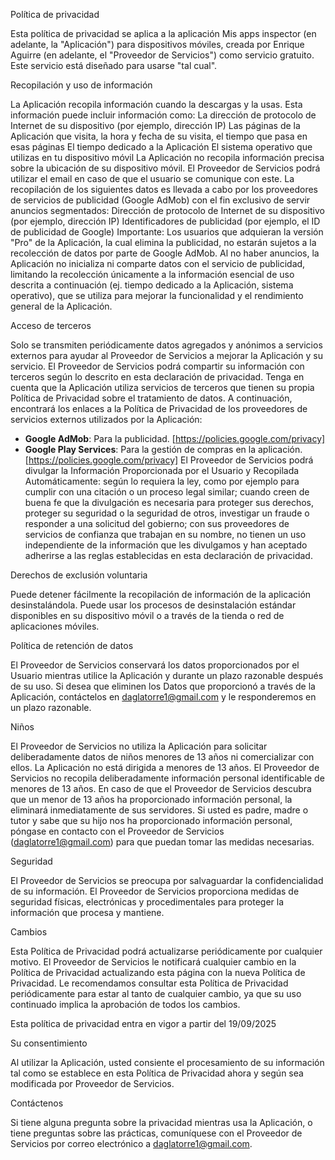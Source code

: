 Política de privacidad

Esta política de privacidad se aplica a la aplicación Mis apps inspector (en adelante, la "Aplicación") para dispositivos móviles, creada por Enrique Aguirre (en adelante, el "Proveedor de Servicios") como servicio gratuito. Este servicio está diseñado para usarse "tal cual".


Recopilación y uso de información

La Aplicación recopila información cuando la descargas y la usas. Esta información puede incluir información como:
La dirección de protocolo de Internet de su dispositivo (por ejemplo, dirección IP)
Las páginas de la Aplicación que visita, la hora y fecha de su visita, el tiempo que pasa en esas páginas
El tiempo dedicado a la Aplicación
El sistema operativo que utilizas en tu dispositivo móvil
La Aplicación no recopila información precisa sobre la ubicación de su dispositivo móvil.
El Proveedor de Servicios podrá utilizar el email en caso de que el usuario se comunique con este.
La recopilación de los siguientes datos es llevada a cabo por los proveedores de servicios de publicidad (Google AdMob) con el fin exclusivo de servir anuncios segmentados:
Dirección de protocolo de Internet de su dispositivo (por ejemplo, dirección IP)
Identificadores de publicidad (por ejemplo, el ID de publicidad de Google)
Importante: Los usuarios que adquieran la versión "Pro" de la Aplicación, la cual elimina la publicidad, no estarán sujetos a la recolección de datos por parte de Google AdMob. Al no haber anuncios, la Aplicación no inicializa ni comparte datos con el servicio de publicidad, limitando la recolección únicamente a la información esencial de uso descrita a continuación (ej. tiempo dedicado a la Aplicación, sistema operativo), que se utiliza para mejorar la funcionalidad y el rendimiento general de la Aplicación.


Acceso de terceros

Solo se transmiten periódicamente datos agregados y anónimos a servicios externos para ayudar al Proveedor de Servicios a mejorar la Aplicación y su servicio. El Proveedor de Servicios podrá compartir su información con terceros según lo descrito en esta declaración de privacidad.
Tenga en cuenta que la Aplicación utiliza servicios de terceros que tienen su propia Política de Privacidad sobre el tratamiento de datos. A continuación, encontrará los enlaces a la Política de Privacidad de los proveedores de servicios externos utilizados por la Aplicación:
* **Google AdMob**: Para la publicidad. [https://policies.google.com/privacy]
* **Google Play Services**: Para la gestión de compras en la aplicación. [https://policies.google.com/privacy]
El Proveedor de Servicios podrá divulgar la Información Proporcionada por el Usuario y Recopilada Automáticamente:
según lo requiera la ley, como por ejemplo para cumplir con una citación o un proceso legal similar;
cuando creen de buena fe que la divulgación es necesaria para proteger sus derechos, proteger su seguridad o la seguridad de otros, investigar un fraude o responder a una solicitud del gobierno;
con sus proveedores de servicios de confianza que trabajan en su nombre, no tienen un uso independiente de la información que les divulgamos y han aceptado adherirse a las reglas establecidas en esta declaración de privacidad.

Derechos de exclusión voluntaria

Puede detener fácilmente la recopilación de información de la aplicación desinstalándola. Puede usar los procesos de desinstalación estándar disponibles en su dispositivo móvil o a través de la tienda o red de aplicaciones móviles.


Política de retención de datos

El Proveedor de Servicios conservará los datos proporcionados por el Usuario mientras utilice la Aplicación y durante un plazo razonable después de su uso. Si desea que eliminen los Datos que proporcionó a través de la Aplicación, contáctelos en daglatorre1@gmail.com y le responderemos en un plazo razonable.


Niños

El Proveedor de Servicios no utiliza la Aplicación para solicitar deliberadamente datos de niños menores de 13 años ni comercializar con ellos.
La Aplicación no está dirigida a menores de 13 años. El Proveedor de Servicios no recopila deliberadamente información personal identificable de menores de 13 años. En caso de que el Proveedor de Servicios descubra que un menor de 13 años ha proporcionado información personal, la eliminará inmediatamente de sus servidores. Si usted es padre, madre o tutor y sabe que su hijo nos ha proporcionado información personal, póngase en contacto con el Proveedor de Servicios (daglatorre1@gmail.com) para que puedan tomar las medidas necesarias.


Seguridad

El Proveedor de Servicios se preocupa por salvaguardar la confidencialidad de su información. El Proveedor de Servicios proporciona medidas de seguridad físicas, electrónicas y procedimentales para proteger la información que procesa y mantiene.


Cambios

Esta Política de Privacidad podrá actualizarse periódicamente por cualquier motivo. El Proveedor de Servicios le notificará cualquier cambio en la Política de Privacidad actualizando esta página con la nueva Política de Privacidad. Le recomendamos consultar esta Política de Privacidad periódicamente para estar al tanto de cualquier cambio, ya que su uso continuado implica la aprobación de todos los cambios.


Esta política de privacidad entra en vigor a partir del 19/09/2025


Su consentimiento

Al utilizar la Aplicación, usted consiente el procesamiento de su información tal como se establece en esta Política de Privacidad ahora y según sea modificada por Proveedor de Servicios.


Contáctenos

Si tiene alguna pregunta sobre la privacidad mientras usa la Aplicación, o tiene preguntas sobre las prácticas, comuníquese con el Proveedor de Servicios por correo electrónico a daglatorre1@gmail.com.

